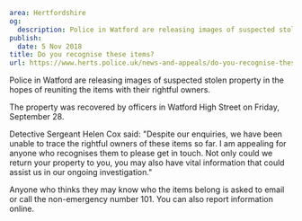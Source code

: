 ```yaml
area: Hertfordshire
og:
  description: Police in Watford are releasing images of suspected stolen property in the hopes of reuniting the items with their rightful owners.
publish:
  date: 5 Nov 2018
title: Do you recognise these items?
url: https://www.herts.police.uk/news-and-appeals/do-you-recognise-these-items-2026C
```

Police in Watford are releasing images of suspected stolen property in the hopes of reuniting the items with their rightful owners.

The property was recovered by officers in Watford High Street on Friday, September 28.

Detective Sergeant Helen Cox said: "Despite our enquiries, we have been unable to trace the rightful owners of these items so far. I am appealing for anyone who recognises them to please get in touch. Not only could we return your property to you, you may also have vital information that could assist us in our ongoing investigation."

Anyone who thinks they may know who the items belong is asked to email or call the non-emergency number 101. You can also report information online.
